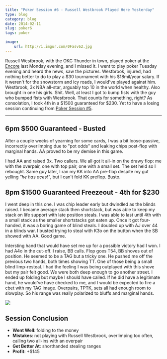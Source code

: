 ```yaml
---
title: "Poker Session #6 - Russell Westbrook Played Here Yesterday"
type: blog
category: blog
date: 2014-02-11
slug: poker6
tags: poker

image:
    url: http://i.imgur.com/0Fasv62.jpg
---
```


Russell Westbrook, with the OKC Thunder in town, played poker at the
[Encore](http://encoreclub.com) last Monday evening, and I missed it. I went to
play poker Tuesday evening and heard the news, saw the pictures. Westbrook,
injured, had nothing better to do to play a $30 tournament with his $18mil/year
salary. If it weren't for the snowstorm and icy roads, I would've played
against him. Westbrook, 3x NBA all-star, arguably top 10 in the world when
healthy. Also brought in one his girls. Shit. Well, at least I got to bump
fists with the guy who bumped fists with Westbrook. That counts for something,
right? As consolation, I took 4th in a $1500 guaranteed for $230. Yet
to have a losing session continuing from [Poker Session #5](/blog/poker5).

---

## 6pm $500 Guaranteed - Busted

After a couple weeks of yearning for some cards, I was a bit loose-passive,
incorrectly overlimping due to "pot odds" and leaking chips post-flop with
marginal hands. AA proved to be my demise in this game.

I had AA and raised 3x. Two callers. We all got it all-in on the drawy flop: me
with the overpair, one with top pair, one with a small set. The set held so I
rebought. Same guy later, I ran my KK into AA pre-flop despite my gut yelling
*"he has aces!"*, but I can't fold KK preflop. Busto.

## 8pm $1500 Guaranteed Freezeout - 4th for $230

I went deep in this one. I was chip leader early but dwindled as the blinds
raised. I became average stack then shortstack, but was able to keep my stack
on life support with late position steals. I was able to last until 4th with a
small stack as the smaller shortstacks got eaten up. Once it got four-handed,
it was a boring game of blind steals. I doubled up with AJ over 44 in a blinds
war. I busted trying to steal with K3o on the button when the SB showed with
AA. Good game.

Intersting hand that would have set me up for a possible victory had I won.
I had A4o in the cut-off. I raise, BB calls. Flop goes T54, BB shoves out of
position. He seemed to be a TAG but a tricky one. He pushed me off the previous
two hands, both times showing TT. One of those being a small blind limp-resteal.
I had the feeling I was being outplayed with this shove but my pair felt good.
We were both deep enough to go another street. I ended up folding but maybe I
should have called. If he did have a legitimate hand, he would've have checked
to me, and I would be expected to fire a cbet with my TAG image. Overpairs,
TPTK, sets all had enough room to slowplay. So his range was really polarized
to bluffs and marginal hands.

![](http://i.imgur.com/pUtH0P9.jpg)

## Session Conclusion

- **Went Well**: folding to the money
- **Mistakes**: not playing with Russell Westbrook, overlimping too often,
                 calling two all-ins with an overpair
- **Get Better At**: shorthanded stealing ranges
- **Profit**: +$145
